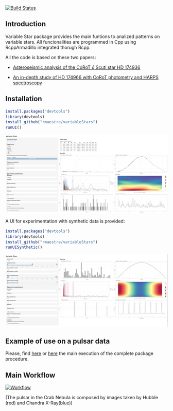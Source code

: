 
[![Build Status](https://travis-ci.org/rmaestre/variableStars.svg?branch=master)](https://travis-ci.org/rmaestre/variableStars)

Introduction
------------

Variable Star package provides the main funtions to analized patterns on variable stars. All funcionalities are programmed in Cpp using RcppArmadillo integrated thorugh Rcpp.

All the code is based on these two papers:

-   [Asteroseismic analysis of the CoRoT *δ* Scuti star HD 174936](https://www.aanda.org/articles/aa/full_html/2009/40/aa11932-09/aa11932-09.html)

-   [An in-depth study of HD 174966 with CoRoT photometry and HARPS spectroscopy](https://www.aanda.org/articles/aa/full_html/2013/11/aa20256-12/aa20256-12.html)

Installation
------------

``` r
install.packages("devtools")
library(devtools)
install_github("rmaestre/variableStars")
runUI()
```

[![UI](docs/figures/ui.png)](docs/figures/ui.png)

A UI for experimentation with synthetic data is provided:

``` r
install.packages("devtools")
library(devtools)
install_github("rmaestre/variableStars")
runUISynthetic()
```

[![UI](docs/figures/ui_synthetic.png)](docs/figures/ui_synthetic.png)

Example of use on a pulsar data
-------------------------------

Please, find [here](docs/Experiment_-_HD174936.md) or [here](docs/Experiment_-_HD174966.md) the main execution of the complete package procedure.

Main Workflow
-------------

[![Workflow](docs/figures/workflow.png)](docs/figures/workflow.png)

(The pulsar in the Crab Nebula is composed by images taken by Hubble (red) and Chandra X-Ray(blue))
